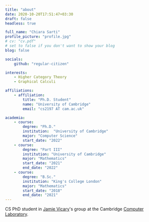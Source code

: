 ```yaml
---
title: "about"
date: 2020-10-20T17:51:47+03:30
draft: false
headless: true

full_name: "Chiara Sarti"
profile_picture: "profile.jpg"
# cv: "cv.pdf"
# set to false if you don't want to show your blog
blog: false

socials:
    github: "regular-citizen"

interests:
    - Higher Category Theory
    - Graphical Calculi

affiliations:
    - affiliation:
        title: "Ph.D. Student"
        name: "University of Cambridge"
        email: "cs2197 AT cam.ac.uk"

academia:
    - course:
        degree: "Ph.D."
        institution:  "University of Cambridge"
        major: "Computer Science"
        start_date: "2022"
    - course:
        degree: "Part III"
        institution: "University of Cambridge"
        major: "Mathematics"
        start_date: "2021"
        end_date: "2022"
    - course:
        degree: "B.Sc."
        institution: "King's College London"
        major: "Mathematics"
        start_date: "2018"
        end_date: "2021"
---
```


CS PhD student in [Jamie Vicary][1]'s group at the Cambridge [Computer Laboratory][2].

[1]:https://www.cl.cam.ac.uk/~jv258/
[2]:https://www.cl.cam.ac.uk/research/clash/
